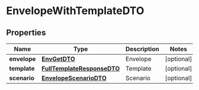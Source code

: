 

# EnvelopeWithTemplateDTO


## Properties

| Name | Type | Description | Notes |
|------------ | ------------- | ------------- | -------------|
|**envelope** | [**EnvGetDTO**](EnvGetDTO.md) | Envelope |  [optional] |
|**template** | [**FullTemplateResponseDTO**](FullTemplateResponseDTO.md) | Template |  [optional] |
|**scenario** | [**EnvelopeScenarioDTO**](EnvelopeScenarioDTO.md) | Scenario |  [optional] |



